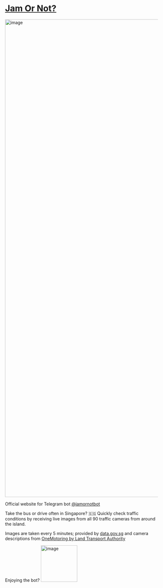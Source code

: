 # [Jam Or Not?](jamornot.vercel.app)

<img width="1573" alt="image" src="https://github.com/russellkua/jamornot-site/assets/34262970/e21a2445-7d59-47b7-aedb-c3a8c27d1ea3">

Official website for Telegram bot [@jamornotbot](https://t.me/jamornotbot)

Take the bus or drive often in Singapore? 🇸🇬 Quickly check traffic conditions by receiving live images from all 90 traffic cameras from around the island.

Images are taken every 5 minutes; provided by [data.gov.sg](data.gov.sg) and camera descriptions from [OneMotoring by Land Transport Authority](onemotoring.lta.gov.sg)

Enjoying the bot?
[<img width="120" alt="image" src="https://github.com/russellkua/jamornot-site/assets/34262970/3e7e054b-3189-400c-95e5-c011b95ea173">](https://www.buymeacoffee.com/ugwthivstr)
